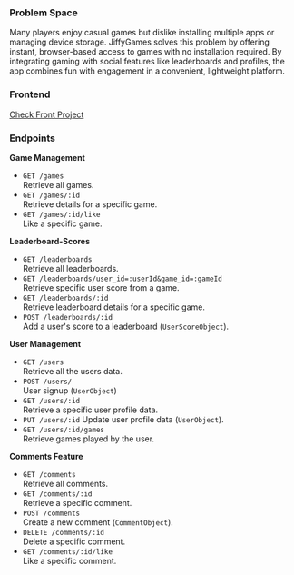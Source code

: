 ### Problem Space

Many players enjoy casual games but dislike installing multiple apps or managing device storage. JiffyGames solves this problem by offering instant, browser-based access to games with no installation required. By integrating gaming with social features like leaderboards and profiles, the app combines fun with engagement in a convenient, lightweight platform.

### Frontend
[Check Front Project](https://github.com/shanta3220/nusrat-jahan-shanta-capstone)

### Endpoints

**Game Management**

- `GET /games`  
  Retrieve all games.
- `GET /games/:id`  
  Retrieve details for a specific game.
- `GET /games/:id/like`  
  Like a specific game.

**Leaderboard-Scores**

- `GET /leaderboards`  
  Retrieve all leaderboards.
- `GET /leaderboards/user_id=:userId&game_id=:gameId`  
  Retrieve specific user score from a game.
- `GET /leaderboards/:id`  
  Retrieve leaderboard details for a specific game.
- `POST /leaderboards/:id`  
  Add a user's score to a leaderboard (`UserScoreObject`).

**User Management**

- `GET /users`  
  Retrieve all the users data.
- `POST /users/`  
  User signup (`UserObject`)
- `GET /users/:id`  
  Retrieve a specific user profile data.
- `PUT /users/:id`
  Update user profile data (`UserObject`).
- `GET /users/:id/games`  
  Retrieve games played by the user.

**Comments Feature**

- `GET /comments`  
  Retrieve all comments.
- `GET /comments/:id`  
  Retrieve a specific comment.
- `POST /comments`  
  Create a new comment (`CommentObject`).
- `DELETE /comments/:id`  
  Delete a specific comment.
- `GET /comments/:id/like`  
  Like a specific comment.
